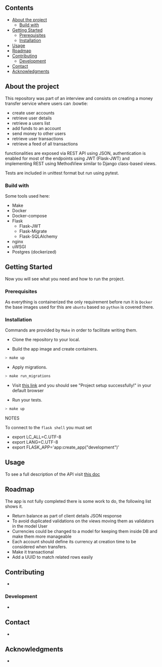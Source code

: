 ## Contents

- [About the project](#About-the-project)
  - [Build with](#Build-with)
- [Getting Started](#Getting-Started)
  - [Prerequisites](#Prerequisites)
  - [Installation](#Installation)
- [Usage](#Usage)
- [Roadmap](#Roadmap)
- [Contributing](#Contributing)
  - [Development](#Development)
- [Contact](#Contact)
- [Acknowledgments](#Acknowledgments)

## About the project

This repository was part of an interview and consists on creating a money transfer service where users can :bowtie:

- create user accounts
- retrieve user details
- retrieve a users list
- add funds to an account
- send money to other users
- retrieve user transactions
- retrieve a feed of all transactions

functionalities are exposed via REST API using JSON, authentication is enabled for most of the endpoints using JWT (Flask-JWT) and implementing REST using MethodView similar to Django class-based views.

Tests are included in unittest format but run using pytest.

### Build with

Some tools used here:

- Make
- Docker
- Docker-compose
- Flask
  - Flask-JWT
  - Flask-Migrate
  - Flask-SQLAlchemy
- nginx
- uWSGI
- Postgres (dockerized)

## Getting Started

Now you will see what you need and how to run the project.

### Prerequisites

As everything is containerized the only requirement before run it is `Docker` the base images used for this are `ubuntu` based so `python` is covered there.

### Installation

Commands are provided by `Make` in order to facilitate writing them.

* Clone the repository to your local.

* Build the app image and create containers.
```bash
> make up
```

* Apply migrations.
```bash
> make run_migrations
```

* Visit [this link](http://localhost:5000/api/v1/test) and you should see "Project setup successfully!" in your default browser

* Run your tests.
```bash
> make up
```

NOTES

To connect to the `flask shell` you must set
- export LC_ALL=C.UTF-8
- export LANG=C.UTF-8
- export FLASK_APP='app:create_app("development")'

## Usage

To see a full description of the API visit [this doc](docs/api.md)

## Roadmap

The app is not fully completed there is some work to do, the following list shows it.

* Return balance as part of client details JSON response
* To avoid duplicated validations on the views moving them as validators in the model User
* Currencies could be changed to a model for keeping them inside DB and make them more manageable
* Each account should define its currency at creation time to be considered when transfers.
* Make it transactional
* Add a UUID to match related rows easily

## Contributing
-

### Development
-

## Contact
-

## Acknowledgments
-
